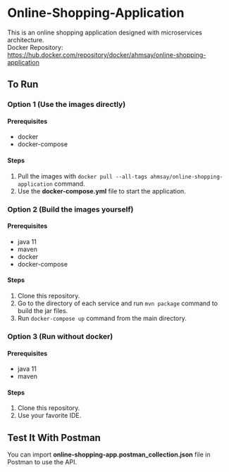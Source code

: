 # Online-Shopping-Application
This is an online shopping application designed with microservices architecture.<br>
Docker Repository: https://hub.docker.com/repository/docker/ahmsay/online-shopping-application

## To Run
### Option 1 (Use the images directly)
#### Prerequisites
- docker
- docker-compose
#### Steps
1. Pull the images with `docker pull --all-tags ahmsay/online-shopping-application` command.
2. Use the <b>docker-compose.yml</b> file to start the application.

### Option 2 (Build the images yourself)
#### Prerequisites
- java 11
- maven
- docker
- docker-compose
#### Steps
1. Clone this repository.
2. Go to the directory of each service and run `mvn package` command to build the jar files.
3. Run `docker-compose up` command from the main directory.

### Option 3 (Run without docker)
#### Prerequisites
- java 11
- maven
#### Steps
1. Clone this repository.
2. Use your favorite IDE.

## Test It With Postman
You can import <b>online-shopping-app.postman_collection.json</b> file in Postman to use the API.
